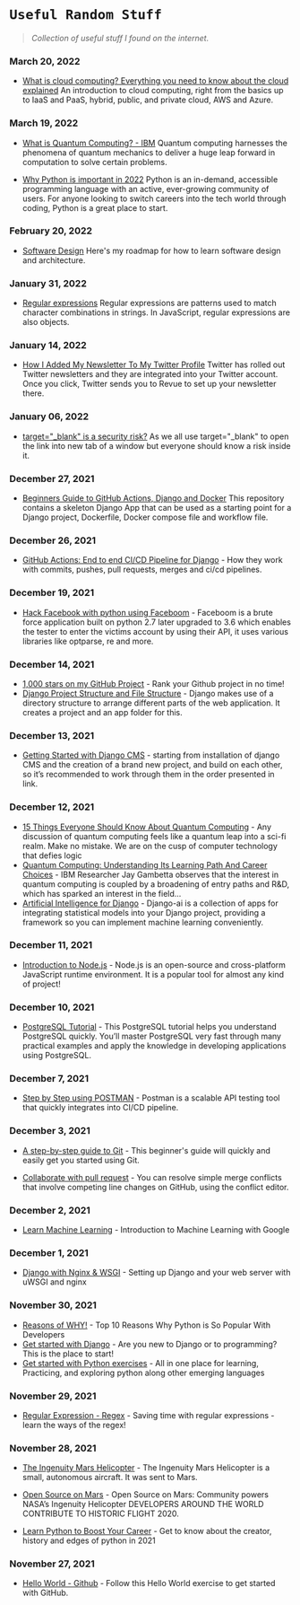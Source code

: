 # `Useful Random Stuff`


> *Collection of useful stuff I found on the internet.*

### March 20, 2022
- [What is cloud computing? Everything you need to know about the cloud explained](https://www.zdnet.com/article/what-is-cloud-computing-everything-you-need-to-know-about-the-cloud/) An introduction to cloud computing, right from the basics up to IaaS and PaaS, hybrid, public, and private cloud, AWS and Azure.

### March 19, 2022
- [What is Quantum Computing? - IBM](https://www.ibm.com/quantum-computing/what-is-quantum-computing/) Quantum computing harnesses the phenomena of quantum mechanics to deliver a huge leap forward in computation to solve certain problems.

- [Why Python is important in 2022](https://techbootcamps.utexas.edu/blog/why-learn-python-get-started-programming/#:~:text=Why%20Learn%20Python%3F-,Five%20Reasons%20to%20Start%20Programming%20With%20Python%20in%202022,a%20great%20place%20to%20start.) Python is an in-demand, accessible programming language with an active, ever-growing community of users. For anyone looking to switch careers into the tech world through coding, Python is a great place to start.


### February 20, 2022
- [Software Design](https://www.freecodecamp.org/news/software-design/) Here's my roadmap for how to learn software design and architecture.

### January 31, 2022
- [Regular expressions](https://developer.mozilla.org/en-US/docs/Web/JavaScript/Guide/Regular_Expressions) Regular expressions are patterns used to match character combinations in strings. In JavaScript, regular expressions are also objects.

### January 14, 2022
- [How I Added My Newsletter To My Twitter Profile](https://www.christophtrappe.com/newsletter-on-twitter-profile/#:~:text=Starting%20your%20Twitter%20Newsletter,in%20the%20super%20easy%20builder.) Twitter has rolled out Twitter newsletters and they are integrated into your Twitter account. Once you click, Twitter sends you to Revue to set up your newsletter there.

### January 06, 2022
- [target="_blank" is a security risk?](https://dev.to/thehassantahir/targetblank-is-a-security-risk-1ee4) As we all use target="_blank" to open the link into new tab of a window but everyone should know a risk inside it.

### December 27, 2021
- [Beginners Guide to GitHub Actions, Django and Docker](https://dev.to/ken_mwaura1/beginners-guide-to-github-actions-django-and-docker-2om6) This repository contains a skeleton Django App that can be used as a starting point for a Django project, Dockerfile, Docker compose file and workflow file.

### December 26, 2021
- [GitHub Actions: End to end CI/CD Pipeline for Django](https://medium.com/intelligentmachines/github-actions-end-to-end-ci-cd-pipeline-for-django-5d48d6f00abf) - How they work with commits, pushes, pull requests, merges and ci/cd pipelines.

### December 19, 2021
- [Hack Facebook with python using Faceboom](https://github.com/thehassantahir/Faceboom/blob/master/README.md) - Faceboom is a brute force application built on python 2.7 later upgraded to 3.6 which enables the tester to enter the victims account by using their API, it uses various libraries like optparse, re and more.

### December 14, 2021
- [1,000 stars on my GitHub Project](https://www.freecodecamp.org/news/how-i-got-1000-on-my-github-project-654d3d394ca6/) - Rank your Github project in no time!
- [Django Project Structure and File Structure](https://techvidvan.com/tutorials/django-project-structure-layout/#:~:text=Django%20makes%20use%20of%20a,t%20Repeat%20Yourself%20and%20clean.) - Django makes use of a directory structure to arrange different parts of the web application. It creates a project and an app folder for this.

### December 13, 2021
- [Getting Started with Django CMS](https://docs.django-cms.org/en/latest/introduction/index.html) - starting from installation of django CMS and the creation of a brand new project, and build on each other, so it’s recommended to work through them in the order presented in link.

### December 12, 2021
- [15 Things Everyone Should Know About Quantum Computing](https://bernardmarr.com/15-things-everyone-should-know-about-quantum-computing/) - Any discussion of quantum computing feels like a quantum leap into a sci-fi realm. Make no mistake. We are on the cusp of computer technology that defies logic
- [Quantum Computing: Understanding Its Learning Path And Career Choices](https://analyticsindiamag.com/quantum-computing-understanding-its-learning-path-and-career-choices/) - IBM Researcher Jay Gambetta observes that the interest in quantum computing is coupled by a broadening of entry paths and R&D, which has sparked an interest in the field...
- [Artificial Intelligence for Django](https://django-ai.readthedocs.io/en/latest/readme.html) - Django-ai is a collection of apps for integrating statistical models into your Django project, providing a framework so you can implement machine learning conveniently.

### December 11, 2021
- [Introduction to Node.js](https://nodejs.dev/learn) - Node.js is an open-source and cross-platform JavaScript runtime environment. It is a popular tool for almost any kind of project!

### December 10, 2021
- [PostgreSQL Tutorial](https://www.postgresqltutorial.com/) - This PostgreSQL tutorial helps you understand PostgreSQL quickly. You’ll master PostgreSQL very fast through many practical examples and apply the knowledge in developing applications using PostgreSQL.

### December 7, 2021
- [Step by Step using POSTMAN](https://www.guru99.com/postman-tutorial.html) - Postman is a scalable API testing tool that quickly integrates into CI/CD pipeline.

### December 3, 2021
- [A step-by-step guide to Git](https://opensource.com/article/18/1/step-step-guide-git) - This beginner's guide will quickly and easily get you started using Git.

- [Collaborate with pull request](https://docs.github.com/en/pull-requests/collaborating-with-pull-requests/addressing-merge-conflicts/resolving-a-merge-conflict-on-github) - You can resolve simple merge conflicts that involve competing line changes on GitHub, using the conflict editor.


### December 2, 2021
- [Learn Machine Learning](https://developers.google.com/machine-learning/crash-course/ml-intro) - Introduction to Machine Learning with Google


### December 1, 2021
- [Django with Nginx & WSGI](https://uwsgi-docs.readthedocs.io/en/latest/tutorials/Django_and_nginx.html) - Setting up Django and your web server with uWSGI and nginx


### November 30, 2021
- [Reasons of WHY!](https://www.upgrad.com/blog/reasons-why-python-popular-with-developers/) - Top 10 Reasons Why Python is So Popular With Developers
- [Get started with Django](https://docs.djangoproject.com/en/3.2/) - Are you new to Django or to programming? This is the place to start!
- [Get started with Python exercises](https://www.w3resource.com/python-exercises/) - All in one place for learning, Practicing, and exploring python along other emerging languages


### November 29, 2021
- [Regular Expression - Regex](https://dev.to/r4h33m/saving-time-with-regular-expressions---learn-the-ways-of-the-regex-3n1l) - Saving time with regular expressions - learn the ways of the regex!


### November 28, 2021
- [The Ingenuity Mars Helicopter](https://www.jpl.nasa.gov/missions/ingenuity) - The Ingenuity Mars Helicopter is a small, autonomous aircraft. It was sent to Mars.
- [Open Source on Mars](https://github.com/readme/featured/nasa-ingenuity-helicopter) - Open Source on Mars: Community powers NASA’s Ingenuity Helicopter
DEVELOPERS AROUND THE WORLD CONTRIBUTE TO HISTORIC FLIGHT 2020.

- [Learn Python to Boost Your Career](https://towardsdatascience.com/learn-python-to-become-a-backend-developer-in-2021-fec514cc76db) - Get to know about the creator, history and edges of python in 2021


### November 27, 2021
- [Hello World - Github](https://docs.github.com/en/get-started/quickstart/hello-world) - Follow this Hello World exercise to get started with GitHub.
